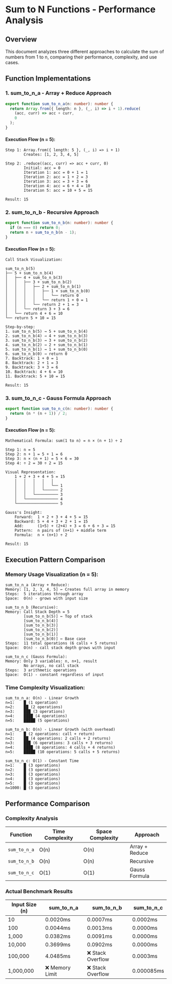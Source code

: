 # Sum to N Functions - Performance Analysis

## Overview
This document analyzes three different approaches to calculate the sum of numbers from 1 to n, comparing their performance, complexity, and use cases.

## Function Implementations

### 1. sum_to_n_a - Array + Reduce Approach
```typescript
export function sum_to_n_a(n: number): number {
  return Array.from({ length: n }, (_, i) => i + 1).reduce(
    (acc, curr) => acc + curr,
    0
  );
}
```

#### Execution Flow (n = 5):
```
Step 1: Array.from({ length: 5 }, (_, i) => i + 1)
        Creates: [1, 2, 3, 4, 5]

Step 2: .reduce((acc, curr) => acc + curr, 0)
        Initial: acc = 0
        Iteration 1: acc = 0 + 1 = 1
        Iteration 2: acc = 1 + 2 = 3
        Iteration 3: acc = 3 + 3 = 6
        Iteration 4: acc = 6 + 4 = 10
        Iteration 5: acc = 10 + 5 = 15

Result: 15
```

### 2. sum_to_n_b - Recursive Approach
```typescript
export function sum_to_n_b(n: number): number {
  if (n === 0) return 0;
  return n + sum_to_n_b(n - 1);
}
```

#### Execution Flow (n = 5):
```
Call Stack Visualization:

sum_to_n_b(5)
├── 5 + sum_to_n_b(4)
│   ├── 4 + sum_to_n_b(3)
│   │   ├── 3 + sum_to_n_b(2)
│   │   │   ├── 2 + sum_to_n_b(1)
│   │   │   │   ├── 1 + sum_to_n_b(0)
│   │   │   │   │   └── return 0
│   │   │   │   └── return 1 + 0 = 1
│   │   │   └── return 2 + 1 = 3
│   │   └── return 3 + 3 = 6
│   └── return 4 + 6 = 10
└── return 5 + 10 = 15

Step-by-step:
1. sum_to_n_b(5) → 5 + sum_to_n_b(4)
2. sum_to_n_b(4) → 4 + sum_to_n_b(3)
3. sum_to_n_b(3) → 3 + sum_to_n_b(2)
4. sum_to_n_b(2) → 2 + sum_to_n_b(1)
5. sum_to_n_b(1) → 1 + sum_to_n_b(0)
6. sum_to_n_b(0) → return 0
7. Backtrack: 1 + 0 = 1
8. Backtrack: 2 + 1 = 3
9. Backtrack: 3 + 3 = 6
10. Backtrack: 4 + 6 = 10
11. Backtrack: 5 + 10 = 15

Result: 15
```

### 3. sum_to_n_c - Gauss Formula Approach
```typescript
export function sum_to_n_c(n: number): number {
  return (n * (n + 1)) / 2;
}
```

#### Execution Flow (n = 5):
```
Mathematical Formula: sum(1 to n) = n × (n + 1) ÷ 2

Step 1: n = 5
Step 2: n + 1 = 5 + 1 = 6
Step 3: n × (n + 1) = 5 × 6 = 30
Step 4: ÷ 2 = 30 ÷ 2 = 15

Visual Representation:
    1 + 2 + 3 + 4 + 5 = 15
    │   │   │   │   │
    │   │   │   │   └── 1
    │   │   │   └────── 2
    │   │   └────────── 3
    │   └────────────── 4
    └────────────────── 5

Gauss's Insight:
    Forward:  1 + 2 + 3 + 4 + 5 = 15
    Backward: 5 + 4 + 3 + 2 + 1 = 15
    Add:      (1+5) + (2+4) + 3 = 6 + 6 + 3 = 15
    Pattern:  n pairs of (n+1) + middle term
    Formula:  n × (n+1) ÷ 2

Result: 15
```

## Execution Pattern Comparison

### Memory Usage Visualization (n = 5):

```
sum_to_n_a (Array + Reduce):
Memory: [1, 2, 3, 4, 5] ← Creates full array in memory
Steps:  5 iterations through array
Space:  O(n) - grows with input size

sum_to_n_b (Recursive):
Memory: Call Stack Depth = 5
        [sum_to_n_b(5)] ← Top of stack
        [sum_to_n_b(4)]
        [sum_to_n_b(3)]
        [sum_to_n_b(2)]
        [sum_to_n_b(1)]
        [sum_to_n_b(0)] ← Base case
Steps:  11 total operations (6 calls + 5 returns)
Space:  O(n) - call stack depth grows with input

sum_to_n_c (Gauss Formula):
Memory: Only 3 variables: n, n+1, result
        No arrays, no call stack
Steps:  3 arithmetic operations
Space:  O(1) - constant regardless of input
```

### Time Complexity Visualization:

```
sum_to_n_a: O(n) - Linear Growth
n=1:    █ (1 operation)
n=2:    ██ (2 operations)
n=3:    ███ (3 operations)
n=4:    ████ (4 operations)
n=5:    █████ (5 operations)

sum_to_n_b: O(n) - Linear Growth (with overhead)
n=1:    █ (2 operations: call + return)
n=2:    ██ (4 operations: 2 calls + 2 returns)
n=3:    ███ (6 operations: 3 calls + 3 returns)
n=4:    ████ (8 operations: 4 calls + 4 returns)
n=5:    █████ (10 operations: 5 calls + 5 returns)

sum_to_n_c: O(1) - Constant Time
n=1:    █ (3 operations)
n=2:    █ (3 operations)
n=3:    █ (3 operations)
n=4:    █ (3 operations)
n=5:    █ (3 operations)
n=1000: █ (3 operations)
```

## Performance Comparison

### Complexity Analysis
| Function | Time Complexity | Space Complexity | Approach |
|----------|----------------|------------------|----------|
| `sum_to_n_a` | O(n) | O(n) | Array + Reduce |
| `sum_to_n_b` | O(n) | O(n) | Recursive |
| `sum_to_n_c` | O(1) | O(1) | Gauss Formula |

### Actual Benchmark Results
| Input Size (n) | sum_to_n_a | sum_to_n_b | sum_to_n_c |
|----------------|------------|------------|------------|
| 10             | 0.0020ms   | 0.0007ms   | 0.0002ms   |
| 100            | 0.0044ms   | 0.0013ms   | 0.0000ms   |
| 1,000          | 0.0382ms   | 0.0091ms   | 0.0000ms   |
| 10,000         | 0.3699ms   | 0.0902ms   | 0.0000ms   |
| 100,000        | 4.0485ms   | ❌ Stack Overflow | 0.0003ms |
| 1,000,000      | ❌ Memory Limit | ❌ Stack Overflow | 0.000085ms |
